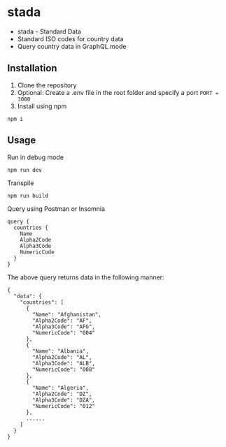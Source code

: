 # stada
* stada - Standard Data
* Standard ISO codes for country data
* Query country data in GraphQL mode


## Installation
1. Clone the repository
2. Optional: Create a .env file in the root folder and specify a port ```PORT = 3000```
3. Install using npm 
```
npm i
```

## Usage
Run in debug mode 
```
npm run dev
```

Transpile
```
npm run build
```

Query using Postman or Insomnia
```
query {
  countries {
    Name
    Alpha2Code
    Alpha3Code
    NumericCode
  }
}
```

The above query returns data in the following manner: 
```
{
  "data": {
    "countries": [
      {
        "Name": "Afghanistan",
        "Alpha2Code": "AF",
        "Alpha3Code": "AFG",
        "NumericCode": "004"
      },
      {
        "Name": "Albania",
        "Alpha2Code": "AL",
        "Alpha3Code": "ALB",
        "NumericCode": "008"
      },
      {
        "Name": "Algeria",
        "Alpha2Code": "DZ",
        "Alpha3Code": "DZA",
        "NumericCode": "012"
      },
      ......
    ]
  }
}
```
